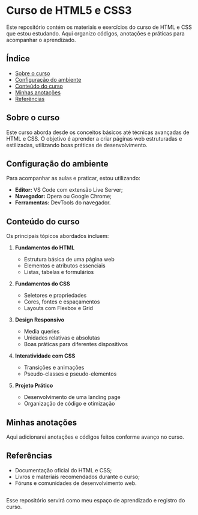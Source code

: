 # Curso de HTML5 e CSS3

Este repositório contém os materiais e exercícios do curso de HTML e CSS que estou estudando. Aqui organizo códigos, anotações e práticas para acompanhar o aprendizado.

## Índice

- [Sobre o curso](#sobre-o-curso)
- [Configuração do ambiente](#configuracao-do-ambiente)
- [Conteúdo do curso](#conteudo-do-curso)
- [Minhas anotações](#minhas-anotacoes)
- [Referências](#referencias)

## Sobre o curso

Este curso aborda desde os conceitos básicos até técnicas avançadas de HTML e CSS. O objetivo é aprender a criar páginas web estruturadas e estilizadas, utilizando boas práticas de desenvolvimento.

## Configuração do ambiente

Para acompanhar as aulas e praticar, estou utilizando:
- **Editor:** VS Code com extensão Live Server;
- **Navegador:** Opera ou Google Chrome;
- **Ferramentas:** DevTools do navegador.

## Conteúdo do curso

Os principais tópicos abordados incluem:

1. **Fundamentos do HTML**
   - Estrutura básica de uma página web
   - Elementos e atributos essenciais
   - Listas, tabelas e formulários

2. **Fundamentos do CSS**
   - Seletores e propriedades
   - Cores, fontes e espaçamentos
   - Layouts com Flexbox e Grid

3. **Design Responsivo**
   - Media queries
   - Unidades relativas e absolutas
   - Boas práticas para diferentes dispositivos

4. **Interatividade com CSS**
   - Transições e animações
   - Pseudo-classes e pseudo-elementos

5. **Projeto Prático**
   - Desenvolvimento de uma landing page
   - Organização de código e otimização

## Minhas anotações

Aqui adicionarei anotações e códigos feitos conforme avanço no curso.

## Referências

- Documentação oficial do HTML e CSS;
- Livros e materiais recomendados durante o curso;
- Fóruns e comunidades de desenvolvimento web.

##

Esse repositório servirá como meu espaço de aprendizado e registro do curso.
